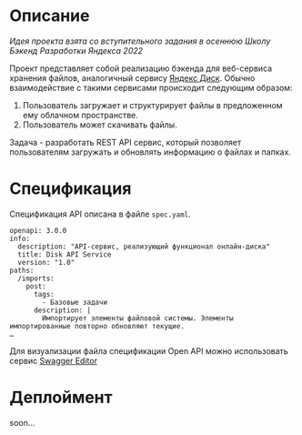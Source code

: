 # Описание #

_Идея проекта взята со вступительного задания в осеннюю Школу Бэкенд Разработки Яндекса 2022_

Проект представляет собой реализацию бэкенда для веб-сервиса хранения файлов, аналогичный сервису [Яндекс Диск](https://yandex.ru/disk). Обычно взаимодействие с такими сервисами происходит следующим образом:
1. Пользователь загружает и структурирует файлы в предложенном ему облачном пространстве.
2. Пользователь может скачивать файлы.

Задача - разработать REST API сервис, который позволяет пользователям загружать и обновлять информацию о файлах и папках.

# Спецификация #

Спецификация API описана в файле <code>spec.yaml</code>.
```openapi
openapi: 3.0.0
info:
  description: "API-сервис, реализующий функционал онлайн-диска"
  title: Disk API Service
  version: "1.0"
paths:
  /imports:
    post:
      tags:
        - Базовые задачи
      description: |
        Импортирует элементы файловой системы. Элементы импортированные повторно обновляют текущие.
…
```

Для визуализации файла спецификации Open API можно использовать сервис [Swagger Editor](https://editor.swagger.io)

# Деплоймент #

soon...
